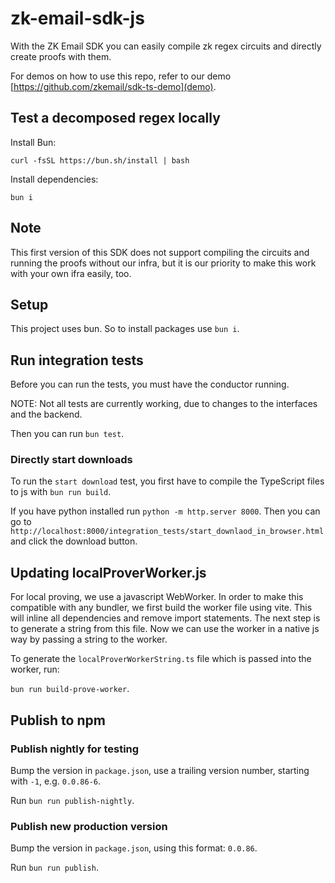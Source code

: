 # zk-email-sdk-js

With the ZK Email SDK you can easily compile zk regex circuits and directly create proofs with them.

For demos on how to use this repo, refer to our demo [https://github.com/zkemail/sdk-ts-demo](demo).

## Test a decomposed regex locally

Install Bun:

`curl -fsSL https://bun.sh/install | bash`

Install dependencies:

`bun i`

## Note

This first version of this SDK does not support compiling the circuits and running the proofs without our infra,
but it is our priority to make this work with your own ifra easily, too.

## Setup

This project uses bun. So to install packages use `bun i`.

## Run integration tests

Before you can run the tests, you must have the conductor running.

NOTE: Not all tests are currently working, due to changes to the interfaces and the backend.

Then you can run `bun test`.

### Directly start downloads

To run the `start download` test, you first have to compile the TypeScript files to js with `bun run build`.

If you have python installed run `python -m http.server 8000`. Then you can go to
`http://localhost:8000/integration_tests/start_downlaod_in_browser.html` and click the download button.

## Updating localProverWorker.js

For local proving, we use a javascript WebWorker. In order to make this compatible with any bundler, we first build the worker file using vite.
This will inline all dependencies and remove import statements. The next step is to generate a string from this file. Now we can
use the worker in a native js way by passing a string to the worker.

To generate the `localProverWorkerString.ts` file which is passed into the worker, run:

`bun run build-prove-worker`.

## Publish to npm

### Publish nightly for testing

Bump the version in `package.json`, use a trailing version number, starting with `-1`, e.g. `0.0.86-6`.

Run `bun run publish-nightly`.

### Publish new production version

Bump the version in `package.json`, using this format: `0.0.86`.

Run `bun run publish`.
